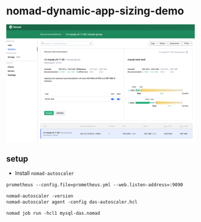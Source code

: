 # nomad-dynamic-app-sizing-demo

![](das.png)

## setup

* Install `nomad-autoscaler`

```
prometheus --config.file=prometheus.yml --web.listen-address=:9090
```

```
nomad-autoscaler -version
nomad-autoscaler agent -config das-autoscaler.hcl
```

```shell script
nomad job run -hcl1 mysql-das.nomad
```